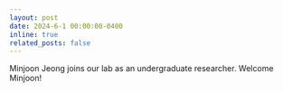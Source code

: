 ```yaml
---
layout: post
date: 2024-6-1 00:00:00-0400
inline: true
related_posts: false
---
```


Minjoon Jeong joins our lab as an undergraduate researcher. Welcome Minjoon!
